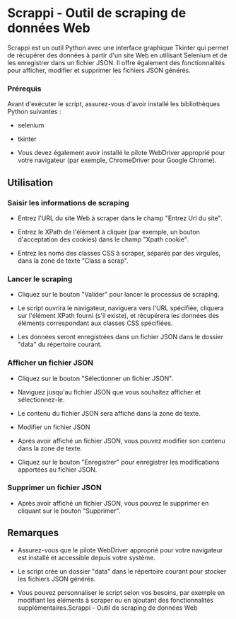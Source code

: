 # Scrappi - Outil de scraping de données Web

Scrappi est un outil Python avec une interface graphique Tkinter qui permet de récupérer des données à partir d'un site Web en utilisant Selenium et de les enregistrer dans un fichier JSON. Il offre également des fonctionnalités pour afficher, modifier et supprimer les fichiers JSON générés.

### Prérequis

Avant d'exécuter le script, assurez-vous d'avoir installé les bibliothèques Python suivantes :

- selenium

- tkinter

- Vous devez également avoir installé le pilote WebDriver approprié pour votre navigateur (par exemple, ChromeDriver pour Google Chrome).

 ## Utilisation

### Saisir les informations de scraping

- Entrez l'URL du site Web à scraper dans le champ "Entrez Url du site".

- Entrez le XPath de l'élément à cliquer (par exemple, un bouton d'acceptation des cookies) dans le champ "Xpath cookie".

- Entrez les noms des classes CSS à scraper, séparés par des virgules, dans la zone de texte "Class a scrap".

### Lancer le scraping

- Cliquez sur le bouton "Valider" pour lancer le processus de scraping.

- Le script ouvrira le navigateur, naviguera vers l'URL spécifiée, cliquera sur l'élément XPath fourni (s'il existe), et récupérera les données des éléments correspondant aux classes CSS spécifiées.

- Les données seront enregistrées dans un fichier JSON dans le dossier "data" du répertoire courant.

### Afficher un fichier JSON

- Cliquez sur le bouton "Sélectionner un fichier JSON".

- Naviguez jusqu'au fichier JSON que vous souhaitez afficher et sélectionnez-le.

- Le contenu du fichier JSON sera affiché dans la zone de texte.

- Modifier un fichier JSON

- Après avoir affiché un fichier JSON, vous pouvez modifier son contenu dans la zone de texte.

- Cliquez sur le bouton "Enregistrer" pour enregistrer les modifications apportées au fichier JSON.

### Supprimer un fichier JSON

- Après avoir affiché un fichier JSON, vous pouvez le supprimer en cliquant sur le bouton "Supprimer".

## Remarques

- Assurez-vous que le pilote WebDriver approprié pour votre navigateur est installé et accessible depuis votre système.

- Le script crée un dossier "data" dans le répertoire courant pour stocker les fichiers JSON générés.

- Vous pouvez personnaliser le script selon vos besoins, par exemple en modifiant les éléments à scraper ou en ajoutant des fonctionnalités supplémentaires.Scrappi - Outil de scraping de données Web

